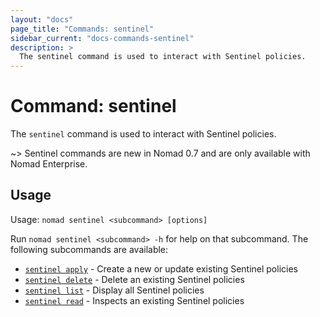 ```yaml
---
layout: "docs"
page_title: "Commands: sentinel"
sidebar_current: "docs-commands-sentinel"
description: >
  The sentinel command is used to interact with Sentinel policies.
---
```


# Command: sentinel

The `sentinel` command is used to interact with Sentinel policies.

~> Sentinel commands are new in Nomad 0.7 and are only available with Nomad
Enterprise.

## Usage

Usage: `nomad sentinel <subcommand> [options]`

Run `nomad sentinel <subcommand> -h` for help on that subcommand. The following
subcommands are available:

- [`sentinel apply`][apply] - Create a new or update existing Sentinel policies
- [`sentinel delete`][delete] - Delete an existing Sentinel policies
- [`sentinel list`][list] - Display all Sentinel policies
- [`sentinel read`][read] - Inspects an existing Sentinel policies

[delete]: /docs/commands/sentinel/delete.html
[list]: /docs/commands/sentinel/list.html
[read]: /docs/commands/sentinel/read.html
[apply]: /docs/commands/sentinel/apply.html

